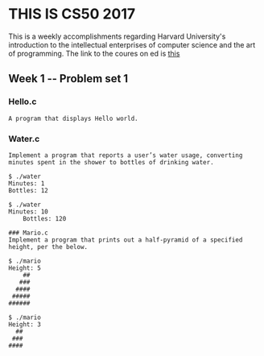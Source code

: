 # THIS IS CS50 2017

This is a weekly accomplishments regarding Harvard University's introduction to the intellectual enterprises of computer science and the art of programming.
The link to the coures on ed is [this](https://courses.edx.org/courses/course-v1:HarvardX+CS50+X/course/)

## Week 1 -- Problem set 1
### Hello.c
    A program that displays Hello world.

### Water.c
    Implement a program that reports a user’s water usage, converting minutes spent in the shower to bottles of drinking water.

    $ ./water
    Minutes: 1
    Bottles: 12
    
    $ ./water
    Minutes: 10
        Bottles: 120
        
    ### Mario.c
    Implement a program that prints out a half-pyramid of a specified height, per the below.
    
    $ ./mario
    Height: 5
        ##
       ###
      ####
     #####
    ######
    
    $ ./mario
    Height: 3
      ##
     ###
    ####
